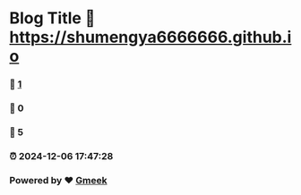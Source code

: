 # Blog Title :link: https://shumengya6666666.github.io 
### :page_facing_up: [1](https://shumengya6666666.github.io/tag.html) 
### :speech_balloon: 0 
### :hibiscus: 5 
### :alarm_clock: 2024-12-06 17:47:28 
### Powered by :heart: [Gmeek](https://github.com/Meekdai/Gmeek)

